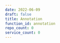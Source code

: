 ```yaml
---
date: 2022-06-09
draft: false
title: Annotation
function_id: annotation
repo_count: 0
service_count: 0
---
```



